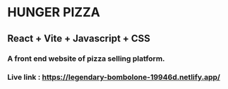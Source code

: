 

# HUNGER PIZZA
## React + Vite + Javascript + CSS
### A front end website of pizza selling platform.
### Live link : https://legendary-bombolone-19946d.netlify.app/